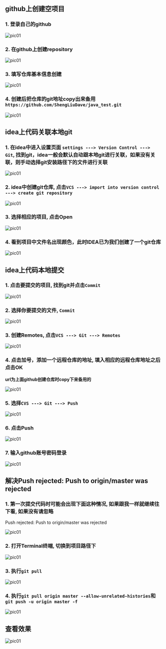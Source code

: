 ## github上创建空项目

### 1. 登录自己的github

<img src="https://tcs.teambition.net/storage/312uca4474b9ff6709cd4cd3ac182be6a924?Signature=eyJhbGciOiJIUzI1NiIsInR5cCI6IkpXVCJ9.eyJBcHBJRCI6IjU5Mzc3MGZmODM5NjMyMDAyZTAzNThmMSIsIl9hcHBJZCI6IjU5Mzc3MGZmODM5NjMyMDAyZTAzNThmMSIsIl9vcmdhbml6YXRpb25JZCI6IiIsImV4cCI6MTY4NzE2ODIwMSwiaWF0IjoxNjg2NTYzNDAxLCJyZXNvdXJjZSI6Ii9zdG9yYWdlLzMxMnVjYTQ0NzRiOWZmNjcwOWNkNGNkM2FjMTgyYmU2YTkyNCJ9.fF46iG-F40OOGsOl5T3v40PfM776CSmSYspdoRhj32Q&download=image.png" alt='pic01' referrerpolicy='no-referrer' style =" margin = auto">

### 2. 在github上创建repository

<img src="https://tcs.teambition.net/storage/312u5766d207636195fa04a79bac4675ea8d?Signature=eyJhbGciOiJIUzI1NiIsInR5cCI6IkpXVCJ9.eyJBcHBJRCI6IjU5Mzc3MGZmODM5NjMyMDAyZTAzNThmMSIsIl9hcHBJZCI6IjU5Mzc3MGZmODM5NjMyMDAyZTAzNThmMSIsIl9vcmdhbml6YXRpb25JZCI6IiIsImV4cCI6MTY4NzE2ODIwMSwiaWF0IjoxNjg2NTYzNDAxLCJyZXNvdXJjZSI6Ii9zdG9yYWdlLzMxMnU1NzY2ZDIwNzYzNjE5NWZhMDRhNzliYWM0Njc1ZWE4ZCJ9.ZbwzGJg-VyTfZTyBFjYWEoZgsjnM5C4mTccx1PREI0Y&download=image.png" alt='pic01' referrerpolicy='no-referrer' style =" margin = auto">

### 3. 填写仓库基本信息创建

<img src="https://tcs.teambition.net/storage/312u8013ed6af6c01e9ae6526e94ebe6cc7e?Signature=eyJhbGciOiJIUzI1NiIsInR5cCI6IkpXVCJ9.eyJBcHBJRCI6IjU5Mzc3MGZmODM5NjMyMDAyZTAzNThmMSIsIl9hcHBJZCI6IjU5Mzc3MGZmODM5NjMyMDAyZTAzNThmMSIsIl9vcmdhbml6YXRpb25JZCI6IiIsImV4cCI6MTY4NzE2ODIwMSwiaWF0IjoxNjg2NTYzNDAxLCJyZXNvdXJjZSI6Ii9zdG9yYWdlLzMxMnU4MDEzZWQ2YWY2YzAxZTlhZTY1MjZlOTRlYmU2Y2M3ZSJ9.hUGQQ1y65xAbZYhagHOAsgn9lzkRJ6XqrdenY3KClsM&download=image.png" alt='pic01' referrerpolicy='no-referrer' style =" margin = auto">

### 4. 创建后把仓库的git地址copy出来备用`https://github.com/ShengLiuDave/java_test.git`

<img src="https://tcs.teambition.net/storage/312uc3c4f80a1ae8057c5bed30e93ed20a51?Signature=eyJhbGciOiJIUzI1NiIsInR5cCI6IkpXVCJ9.eyJBcHBJRCI6IjU5Mzc3MGZmODM5NjMyMDAyZTAzNThmMSIsIl9hcHBJZCI6IjU5Mzc3MGZmODM5NjMyMDAyZTAzNThmMSIsIl9vcmdhbml6YXRpb25JZCI6IiIsImV4cCI6MTY4NzE2ODIwMSwiaWF0IjoxNjg2NTYzNDAxLCJyZXNvdXJjZSI6Ii9zdG9yYWdlLzMxMnVjM2M0ZjgwYTFhZTgwNTdjNWJlZDMwZTkzZWQyMGE1MSJ9.8-zx0gTOusc48L_XrUL_QcT5yyW30bBAOjxaT-LNPos&download=image.png" alt='pic01' referrerpolicy='no-referrer' style =" margin = auto">



## idea上代码关联本地git

### 1. 在idea中进入设置页面 `settings ---> Version Control ---> Git`, 找到git，idea一般会默认自动跟本地git进行关联，如果没有关联，则手动选择git安装路径下的文件进行关联

<img src="https://tcs.teambition.net/storage/312ue5d3a5ca3daed14d30d1d58cd7a309b2?Signature=eyJhbGciOiJIUzI1NiIsInR5cCI6IkpXVCJ9.eyJBcHBJRCI6IjU5Mzc3MGZmODM5NjMyMDAyZTAzNThmMSIsIl9hcHBJZCI6IjU5Mzc3MGZmODM5NjMyMDAyZTAzNThmMSIsIl9vcmdhbml6YXRpb25JZCI6IiIsImV4cCI6MTY4NzE2ODIwMSwiaWF0IjoxNjg2NTYzNDAxLCJyZXNvdXJjZSI6Ii9zdG9yYWdlLzMxMnVlNWQzYTVjYTNkYWVkMTRkMzBkMWQ1OGNkN2EzMDliMiJ9.PN8Ux55jsvJ-nqHX5wkoIOiymRjyId091qycWHhYAsE&download=image.png" alt='pic01' referrerpolicy='no-referrer' style =" margin = auto">

### 2. idea中创建git仓库, 点击`VCS ---> import into version control ---> create git repository`

<img src="https://tcs.teambition.net/storage/312u01248f1bfd35c41a47188a6937d2bf22?Signature=eyJhbGciOiJIUzI1NiIsInR5cCI6IkpXVCJ9.eyJBcHBJRCI6IjU5Mzc3MGZmODM5NjMyMDAyZTAzNThmMSIsIl9hcHBJZCI6IjU5Mzc3MGZmODM5NjMyMDAyZTAzNThmMSIsIl9vcmdhbml6YXRpb25JZCI6IiIsImV4cCI6MTY4NzE2ODIwMSwiaWF0IjoxNjg2NTYzNDAxLCJyZXNvdXJjZSI6Ii9zdG9yYWdlLzMxMnUwMTI0OGYxYmZkMzVjNDFhNDcxODhhNjkzN2QyYmYyMiJ9.j4ievJWgpqKcOhjwAQhJnEy8qrGm84REJqzzaYVbkeQ&download=image.png" alt='pic01' referrerpolicy='no-referrer' style =" margin = auto">

### 3. 选择相应的项目, 点击Open

<img src="https://tcs.teambition.net/storage/312ud3a736a352226200c616cd486de850b5?Signature=eyJhbGciOiJIUzI1NiIsInR5cCI6IkpXVCJ9.eyJBcHBJRCI6IjU5Mzc3MGZmODM5NjMyMDAyZTAzNThmMSIsIl9hcHBJZCI6IjU5Mzc3MGZmODM5NjMyMDAyZTAzNThmMSIsIl9vcmdhbml6YXRpb25JZCI6IiIsImV4cCI6MTY4NzE2ODIwMSwiaWF0IjoxNjg2NTYzNDAxLCJyZXNvdXJjZSI6Ii9zdG9yYWdlLzMxMnVkM2E3MzZhMzUyMjI2MjAwYzYxNmNkNDg2ZGU4NTBiNSJ9.Lo7r3EKNvp2iaK3QGflJK1wreq15h7GSYuT6ApFTEgE&download=image.png" alt='pic01' referrerpolicy='no-referrer' style =" margin = auto">

### 4. 看到项目中文件名出现颜色，此时IDEA已为我们创建了一个git仓库

<img src="https://tcs.teambition.net/storage/312u920dd529a4b6372dd29050adaaa420f7?Signature=eyJhbGciOiJIUzI1NiIsInR5cCI6IkpXVCJ9.eyJBcHBJRCI6IjU5Mzc3MGZmODM5NjMyMDAyZTAzNThmMSIsIl9hcHBJZCI6IjU5Mzc3MGZmODM5NjMyMDAyZTAzNThmMSIsIl9vcmdhbml6YXRpb25JZCI6IiIsImV4cCI6MTY4NzE2ODIwMSwiaWF0IjoxNjg2NTYzNDAxLCJyZXNvdXJjZSI6Ii9zdG9yYWdlLzMxMnU5MjBkZDUyOWE0YjYzNzJkZDI5MDUwYWRhYWE0MjBmNyJ9.tD9wWWICsp1wXPeVIUw9Bwt3r-dRTla4UWK8DAH5lSg&download=image.png" alt='pic01' referrerpolicy='no-referrer' style =" margin = auto">



## idea上代码本地提交

### 1. 点击要提交的项目, 找到git并点击`Commit`

<img src="https://tcs.teambition.net/storage/312u95c17362b820983ab9d17008565c9fd0?Signature=eyJhbGciOiJIUzI1NiIsInR5cCI6IkpXVCJ9.eyJBcHBJRCI6IjU5Mzc3MGZmODM5NjMyMDAyZTAzNThmMSIsIl9hcHBJZCI6IjU5Mzc3MGZmODM5NjMyMDAyZTAzNThmMSIsIl9vcmdhbml6YXRpb25JZCI6IiIsImV4cCI6MTY4NzE2ODIwMSwiaWF0IjoxNjg2NTYzNDAxLCJyZXNvdXJjZSI6Ii9zdG9yYWdlLzMxMnU5NWMxNzM2MmI4MjA5ODNhYjlkMTcwMDg1NjVjOWZkMCJ9.-HhAJOYLoKCizP7aZ1YVfloaLbYr6DitATvYey4iE8M&download=image.png" alt='pic01' referrerpolicy='no-referrer' style =" margin = auto">

### 2. 选择你要提交的文件, `Commit`

<img src="https://tcs.teambition.net/storage/312u7461638ef32ca131887b7f88cb523bc1?Signature=eyJhbGciOiJIUzI1NiIsInR5cCI6IkpXVCJ9.eyJBcHBJRCI6IjU5Mzc3MGZmODM5NjMyMDAyZTAzNThmMSIsIl9hcHBJZCI6IjU5Mzc3MGZmODM5NjMyMDAyZTAzNThmMSIsIl9vcmdhbml6YXRpb25JZCI6IiIsImV4cCI6MTY4NzE2ODIwMSwiaWF0IjoxNjg2NTYzNDAxLCJyZXNvdXJjZSI6Ii9zdG9yYWdlLzMxMnU3NDYxNjM4ZWYzMmNhMTMxODg3YjdmODhjYjUyM2JjMSJ9.imZkXwpYRiZ0U5QP1fo69J0GGVPP50TQXpnhUnNDbg8&download=image.png" alt='pic01' referrerpolicy='no-referrer' style =" margin = auto">

### 3. 创建Remotes, 点击`VCS ---> Git ---> Remotes`

<img src="https://tcs.teambition.net/storage/312u39524ba36aca1321dfaf4a50f35e6953?Signature=eyJhbGciOiJIUzI1NiIsInR5cCI6IkpXVCJ9.eyJBcHBJRCI6IjU5Mzc3MGZmODM5NjMyMDAyZTAzNThmMSIsIl9hcHBJZCI6IjU5Mzc3MGZmODM5NjMyMDAyZTAzNThmMSIsIl9vcmdhbml6YXRpb25JZCI6IiIsImV4cCI6MTY4NzE2ODIwMSwiaWF0IjoxNjg2NTYzNDAxLCJyZXNvdXJjZSI6Ii9zdG9yYWdlLzMxMnUzOTUyNGJhMzZhY2ExMzIxZGZhZjRhNTBmMzVlNjk1MyJ9.-MQEkoAHpS0hybMmZiMSfQLdcxbPp3Zv9Ljxnmy7kJA&download=image.png" alt='pic01' referrerpolicy='no-referrer' style =" margin = auto">

### 4. 点击加号，添加一个远程仓库的地址, 填入相应的远程仓库地址之后点击OK

**url为上面github创建仓库时copy下来备用的**

<img src="https://tcs.teambition.net/storage/312uc70709d9a66ec670f348526d9a69210a?Signature=eyJhbGciOiJIUzI1NiIsInR5cCI6IkpXVCJ9.eyJBcHBJRCI6IjU5Mzc3MGZmODM5NjMyMDAyZTAzNThmMSIsIl9hcHBJZCI6IjU5Mzc3MGZmODM5NjMyMDAyZTAzNThmMSIsIl9vcmdhbml6YXRpb25JZCI6IiIsImV4cCI6MTY4NzE2ODIwMSwiaWF0IjoxNjg2NTYzNDAxLCJyZXNvdXJjZSI6Ii9zdG9yYWdlLzMxMnVjNzA3MDlkOWE2NmVjNjcwZjM0ODUyNmQ5YTY5MjEwYSJ9.hnWA0y3DxVWwJAQjoicXESEkbHnuSbQGA1A9qb18vuM&download=image.png" alt='pic01' referrerpolicy='no-referrer' style =" margin = auto">

### 5. 选择`CVS ---> Git ---> Push`

<img src="https://tcs.teambition.net/storage/312u6dcb690867768b52dae06b62229e7655?Signature=eyJhbGciOiJIUzI1NiIsInR5cCI6IkpXVCJ9.eyJBcHBJRCI6IjU5Mzc3MGZmODM5NjMyMDAyZTAzNThmMSIsIl9hcHBJZCI6IjU5Mzc3MGZmODM5NjMyMDAyZTAzNThmMSIsIl9vcmdhbml6YXRpb25JZCI6IiIsImV4cCI6MTY4NzE2ODIwMSwiaWF0IjoxNjg2NTYzNDAxLCJyZXNvdXJjZSI6Ii9zdG9yYWdlLzMxMnU2ZGNiNjkwODY3NzY4YjUyZGFlMDZiNjIyMjllNzY1NSJ9.uNfpZ6x-1ssuGtRIIGZU1GQlVAOsJ7zIWCVmYmU--dE&download=image.png" alt='pic01' referrerpolicy='no-referrer' style =" margin = auto">

### 6. 点击Push

<img src="https://tcs.teambition.net/storage/312u86f9c6d56d2349eb9a49ad4a553b8f04?Signature=eyJhbGciOiJIUzI1NiIsInR5cCI6IkpXVCJ9.eyJBcHBJRCI6IjU5Mzc3MGZmODM5NjMyMDAyZTAzNThmMSIsIl9hcHBJZCI6IjU5Mzc3MGZmODM5NjMyMDAyZTAzNThmMSIsIl9vcmdhbml6YXRpb25JZCI6IiIsImV4cCI6MTY4NzE2ODIwMSwiaWF0IjoxNjg2NTYzNDAxLCJyZXNvdXJjZSI6Ii9zdG9yYWdlLzMxMnU4NmY5YzZkNTZkMjM0OWViOWE0OWFkNGE1NTNiOGYwNCJ9.dLqAIxfoRFBTAJWgq6vMuu2ZqXX4BSIMXwi6aEQa9yA&download=image.png" alt='pic01' referrerpolicy='no-referrer' style =" margin = auto">

### 7. 输入github账号密码登录

<img src="https://tcs.teambition.net/storage/312ue1aa2c0406e60640e06f0e33cdfa0442?Signature=eyJhbGciOiJIUzI1NiIsInR5cCI6IkpXVCJ9.eyJBcHBJRCI6IjU5Mzc3MGZmODM5NjMyMDAyZTAzNThmMSIsIl9hcHBJZCI6IjU5Mzc3MGZmODM5NjMyMDAyZTAzNThmMSIsIl9vcmdhbml6YXRpb25JZCI6IiIsImV4cCI6MTY4NzE2ODIwMSwiaWF0IjoxNjg2NTYzNDAxLCJyZXNvdXJjZSI6Ii9zdG9yYWdlLzMxMnVlMWFhMmMwNDA2ZTYwNjQwZTA2ZjBlMzNjZGZhMDQ0MiJ9.pj7doFtFXXi3DgzNauVKq0CfCq2kK2sNGUevJ8MASUQ&download=image.png" alt='pic01' referrerpolicy='no-referrer' style =" margin = auto">



## 解决Push rejected: Push to origin/master was rejected

### 1. 第一次提交代码时可能会出现下面这种情况, 如果跟我一样就继续往下看, 如果没有请忽略

Push rejected: Push to origin/master was rejected

<img src="https://tcs.teambition.net/storage/312ubf08e3630be498db5ec691b3d4e576ad?Signature=eyJhbGciOiJIUzI1NiIsInR5cCI6IkpXVCJ9.eyJBcHBJRCI6IjU5Mzc3MGZmODM5NjMyMDAyZTAzNThmMSIsIl9hcHBJZCI6IjU5Mzc3MGZmODM5NjMyMDAyZTAzNThmMSIsIl9vcmdhbml6YXRpb25JZCI6IiIsImV4cCI6MTY4NzE2ODIwMSwiaWF0IjoxNjg2NTYzNDAxLCJyZXNvdXJjZSI6Ii9zdG9yYWdlLzMxMnViZjA4ZTM2MzBiZTQ5OGRiNWVjNjkxYjNkNGU1NzZhZCJ9.ymAQWrhrRem7Dx26m2SlvjjA3iz_QEXMF2EqRVLjKkc&download=image.png" alt='pic01' referrerpolicy='no-referrer' style =" margin = auto">

### 2. 打开Terminal终端, 切换到项目路径下

<img src="https://tcs.teambition.net/storage/312ua6bf63c2573b13cbd799fe5c04f0c103?Signature=eyJhbGciOiJIUzI1NiIsInR5cCI6IkpXVCJ9.eyJBcHBJRCI6IjU5Mzc3MGZmODM5NjMyMDAyZTAzNThmMSIsIl9hcHBJZCI6IjU5Mzc3MGZmODM5NjMyMDAyZTAzNThmMSIsIl9vcmdhbml6YXRpb25JZCI6IiIsImV4cCI6MTY4NzE2ODIwMSwiaWF0IjoxNjg2NTYzNDAxLCJyZXNvdXJjZSI6Ii9zdG9yYWdlLzMxMnVhNmJmNjNjMjU3M2IxM2NiZDc5OWZlNWMwNGYwYzEwMyJ9.Qc_iz7v19QEOjV4OUVqfH-DWD8JKYrTLhjtYOBZDQFg&download=image.png" alt='pic01' referrerpolicy='no-referrer' style =" margin = auto">

### 3. 执行`git pull`

<img src="https://tcs.teambition.net/storage/312u006668ee8ff63a9f3016912e816efb28?Signature=eyJhbGciOiJIUzI1NiIsInR5cCI6IkpXVCJ9.eyJBcHBJRCI6IjU5Mzc3MGZmODM5NjMyMDAyZTAzNThmMSIsIl9hcHBJZCI6IjU5Mzc3MGZmODM5NjMyMDAyZTAzNThmMSIsIl9vcmdhbml6YXRpb25JZCI6IiIsImV4cCI6MTY4NzE2ODIwMSwiaWF0IjoxNjg2NTYzNDAxLCJyZXNvdXJjZSI6Ii9zdG9yYWdlLzMxMnUwMDY2NjhlZThmZjYzYTlmMzAxNjkxMmU4MTZlZmIyOCJ9.kjXOKFxdG7mTUh99BPqmilpmu8VdGU96yOKqWw_-xxU&download=image.png" alt='pic01' referrerpolicy='no-referrer' style =" margin = auto">

### 4. 执行`git pull origin master --allow-unrelated-histories`和`git push -u origin master -f`

<img src="https://tcs.teambition.net/storage/312u6a55ab40fcc097d20257c318dcb3e296?Signature=eyJhbGciOiJIUzI1NiIsInR5cCI6IkpXVCJ9.eyJBcHBJRCI6IjU5Mzc3MGZmODM5NjMyMDAyZTAzNThmMSIsIl9hcHBJZCI6IjU5Mzc3MGZmODM5NjMyMDAyZTAzNThmMSIsIl9vcmdhbml6YXRpb25JZCI6IiIsImV4cCI6MTY4NzE2ODIwMSwiaWF0IjoxNjg2NTYzNDAxLCJyZXNvdXJjZSI6Ii9zdG9yYWdlLzMxMnU2YTU1YWI0MGZjYzA5N2QyMDI1N2MzMThkY2IzZTI5NiJ9.XvKY_eL2pipE4vfa2n6Uv7SWso2Oap29JRxk70xzY30&download=image.png" alt='pic01' referrerpolicy='no-referrer' style =" margin = auto">



## 查看效果

<img src="https://tcs.teambition.net/storage/312uf5d27bf0e3ebac066f76b82044abdd80?Signature=eyJhbGciOiJIUzI1NiIsInR5cCI6IkpXVCJ9.eyJBcHBJRCI6IjU5Mzc3MGZmODM5NjMyMDAyZTAzNThmMSIsIl9hcHBJZCI6IjU5Mzc3MGZmODM5NjMyMDAyZTAzNThmMSIsIl9vcmdhbml6YXRpb25JZCI6IiIsImV4cCI6MTY4NzE2ODIwMSwiaWF0IjoxNjg2NTYzNDAxLCJyZXNvdXJjZSI6Ii9zdG9yYWdlLzMxMnVmNWQyN2JmMGUzZWJhYzA2NmY3NmI4MjA0NGFiZGQ4MCJ9.MvtsiD90-mTQJJClFmH5XXIOZe-3bt1U2IJ4WQWZGK8&download=image.png" alt='pic01' referrerpolicy='no-referrer' style =" margin = auto">

